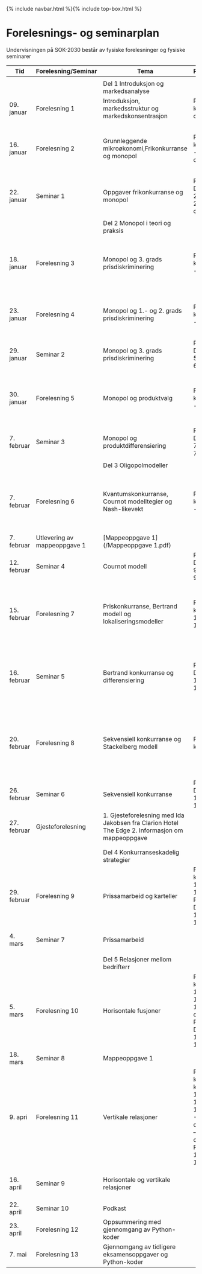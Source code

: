 {% include navbar.html %}{% include top-box.html %}
# Forelesnings- og seminarplan  
Undervisningen på SOK-2030 består av fysiske forelesninger og fysiske seminarer





 
| Tid        | Forelesning/Seminar      | Tema                   | Pensum |    Ressurser |       
|------------|--------------|------------------------|-------------------|-------|      
|   |    |   |   |
|            |  |Del 1 Introduksjon og markedsanalyse|    |
|09. januar  |Forelesning 1 |Introduksjon, markedsstruktur og markedskonsentrasjon            |PRN kap.1 og 3.1  |    [Forelesning 1](/Forelesning 1 - Introduksjon.pdf)   |      
|16. januar  |Forelesning 2 |Grunnleggende mikroøkonomi,Frikonkurranse og monopol |PRN kap. 2.1 - 2.2 og 4.1|[Forelesning 2](/Forelesning 2 - grunnleggende mikrøkonomi.pdf) [Notater 2](/Notater til forelesning 2 – Grunnleggende mikroøkonomi.pdf)|
|22. januar| Seminar 1  |   Oppgaver frikonkurranse og monopol |Python Del 1 - 2.1.1, 2.1.2 og 2.2 | [Oppgaver seminar 1](/Seminar 1 - Frikonkurranse og monopol.pdf)|
|   |   |  |
|            |              |Del 2 Monopol i teori og praksis|    |
|18. januar  |Forelesning 3 |Monopol og 3. grads prisdiskriminering      |PRN kap. 5.1 - 5.5|  [Forelesning 3](/Forelesning 3 - monopol og prisdiskriminering.pdf)[Notater 3](/Notater til forelesning 3 – Monopol og 3. grads prisdiskriminering.pdf)|
|23. januar |Forelesning 4|Monopol og 1.- og 2. grads prisdiskriminering|PRN kap. 6.1 - 6.3 |  [Forelesning 4](/Forelesning 4 - monopol og prisdiskriminering.pdf)[Notater 4](/Notater til forelesning 4 – monopol og  prisdiskriminering.pdf)|  
| 29. januar |Seminar 2 |Monopol og 3. grads prisdiskriminering |Python Del 2 - 5.3 og 6.1 | [Oppgaver seminar 2](/Seminar 2 - Oppgaver monopol og prisdiskriminering .pdf)|
|30. januar |Forelesning 5|Monopol og produktvalg|PRN kap. 7.1 - 7.5 | [Forelesning 5](/Forelesning 5 - monopol, produktvalg og kvalitet.pdf)[Notater 5](/Notater til forelesning 5 - monopol, produktvalg og kvalitet.pdf)|
|7. februar |Seminar 3|Monopol og produktdifferensiering| Python Del 2 - 7.3 og 7.5|  [Oppgaver seminar 3](/Seminar 3 - Oppgaver monopol og produktdifferensiering.pdf)| 
|  |   |   |
|            |              |Del 3 Oligopolmodeller|    |
|7. februar|Forelesning 6 |Kvantumskonkurranse, Cournot modelltegier og Nash-likevekt   |PRN kap. 9.1 - 9.5 |[Forelesning 6](/Forelesning 6 - Kvantumskonkurranse og Cournot modell - til forelesning.pdf)[Notater 6](/Notater til forelesning 6 – Kvantumskonkurranse og Cournot modell.pptx)|
| 7. februar| Utlevering av mappeoppgave 1|[Mappeoppgave 1](/Mappeoppgave 1.pdf)|
|12. februar |Seminar 4|Cournot modell|Python Del 3 - 9.4 og 9.5| [Oppgaver seminar 4](/Seminar 4 - Cournot modell.pdf)|
|15. februar  |Forelesning 7 |Priskonkurranse, Bertrand modell og lokaliseringsmodeller |PRN kap. 10.1 - 10.4 | [Forelesning 7](/Forelesning 7 - Priskonkurranse og Bertrand modell.pdf)[Notater 7](/Notater til forelesning 7 -  priskonkurranse og lokaliseringsmodeller.pdf)|
|16. februar |Seminar 5|Bertrand konkurranse og differensiering| Python Del 3 - 10.2 og 10.3| [Oppgaver seminar 5](/Seminar 5 - Oppgaver Bertrand modell og lokaliseringsmodell.pdf)[Løsning oppgave 1](/Seminar 5 - Løsning av oppgave 1 - Cournot og Bertrand model.pdf)| 
|20. februar |Forelesning 8|Sekvensiell konkurranse og Stackelberg modell |PRN kap. 11 |    [Forelesning 8](/Forelesning 8- Sekvensiell konkurranse og Stackelberg modell.pdf)[Notater 8](/Notater til forelesning  8 -  Sekvensiell konkurranse og Stackelberg modell.pdf)|
|26. februar |Seminar 6| Sekvensiell konkurranse|  Python Del 2 - 11.1 og 11.2 |   [Oppgaver seminar 6](/Seminar 6 - Oppgave sekvensiell konkurranse.pdf)|
|27. februar|Gjesteforelesning  |1. Gjesteforelesning med Ida Jakobsen fra Clarion Hotel The Edge   2. Informasjon om mappeoppgave|      |[Forelesning mappeoppgave 1](/Forelesning - mappeoppgave 1.pdf)|
| | |
|   |   |
|            |              |Del 4 Konkurranseskadelig strategier|    |
|29. februar|Forelesning 9 |Prissamarbeid og karteller       |PRN kap. 14.1 - 14.2 og Python Del 4 - 14.1 - 14.2| [Forelesning 9](/Forelesning 9 - prissamarbeid og kartell.pdf)[Notater 9](/Notater til forelesning 9 - prissamarbeid.pdf)|
|4. mars |Seminar 7|Prissamarbeid| | [Oppgaver seminar 7](/Seminar  7 - Oppgaver prissamarbeid.pdf)|
  |   |   | 
|      |      |Del 5 Relasjoner mellom bedrifterr|    |
|5. mars|Forelesning 10 |Horisontale fusjoner          |PRN kap. 15.1 - 15.2 og 15.5.1 og Python Del 5 - 15.1 - 15.2  |   [Forelesning 10](/Forelesning 10 - Horisontale fusjoner.pdf)[Notater 10](/Notater til forelesning 10 – Horisontale fusjoner.pdf)|
|18. mars |Seminar 8|Mappeoppgave 1||  
|9. apri |Forelesning 11 |Vertikale relasjoner |PRN kap. kap. 16.1 – 16.3.1, 17.1 -17.3 og 18.1 – 18.2 og Python 16.1 - 16.2| [Forelesning 11](/Forelesning 11 - Vertikale relasjoner.pdf)[Notater 11](/Notater til forelesning 11 - Vertikale relasjoner.pdf)|
|16. april |Seminar 9|Horisontale og vertikale relasjoner|  | [Oppgaver seminar 9](/Seminar 9 - oppgaver horisontal og vertikal fusjon.pdf)|    
|22. april |Seminar 10|Podkast ||  
|23. april|Forelesning 12|Oppsummering med gjennomgang av Python-koder ||   
|7. mai|Forelesning 13|Gjennomgang av tidligere eksamensoppgaver og Python-koder ||   

